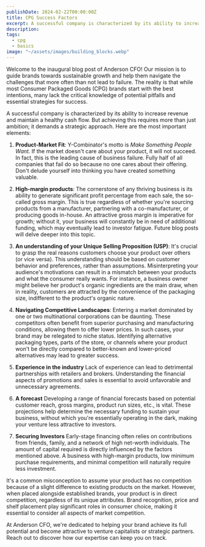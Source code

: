 ```yaml
---
publishDate: 2024-02-22T00:00:00Z
title: CPG Success Factors
excerpt: A successful company is characterized by its ability to increase revenue and maintain a healthy cash flow. But achieving this requires more than just ambition; it demands a strategic approach.
description: 
tags:
  - cpg
  - basics
image: "~/assets/images/building_blocks.webp"
---
```


Welcome to the inaugural blog post of Anderson CFO! Our mission is to guide brands towards sustainable growth and help them navigate the challenges that more often than not lead to failure. The reality is that while most Consumer Packaged Goods (CPG) brands start with the best intentions, many lack the critical knowledge of potential pitfalls and essential strategies for success.

A successful company is characterized by its ability to increase revenue and maintain a healthy cash flow. But achieving this requires more than just ambition; it demands a strategic approach.  Here are the most important elements:

1. **Product-Market Fit**: Y-Combinator's motto is _Make Something People Want._  If the market doesn't care about your product, it will not succeed.  In fact, this is the leading cause of business failure.  Fully half of all companies that fail do so because no one cares about their offering.  Don't delude yourself into thinking you have created something valuable.

2. **High-margin products**: The cornerstone of any thriving business is its ability to generate significant profit percentage from each sale, the so-called gross margin. This is true regardless of whether you're sourcing products from a manufacturer, partnering with a co-manufacturer, or producing goods in-house. An attractive gross margin is imperative for growth; without it, your business will constantly be in need of additional funding, which may eventually lead to investor fatigue. Future blog posts will delve deeper into this topic.

3. **An understanding of your Unique Selling Proposition (USP)**: It's crucial to grasp the real reasons customers choose your product over others (or vice versa). This understanding should be based on customer behavior and preferences, rather than assumptions. Misinterpreting your audience's motivations can result in a mismatch between your products and what the consumer really wants. For instance, a business owner might believe her product's organic ingredients are the main draw, when in reality, customers are attracted by the convenience of the packaging size, indifferent to the product's organic nature.

4. **Navigating Competitive Landscapes**: Entering a market dominated by one or two multinational corporations can be daunting. These competitors often benefit from superior purchasing and manufacturing conditions, allowing them to offer lower prices. In such cases, your brand may be relegated to niche status. Identifying alternative packaging types, parts of the store, or channels where your product won't be directly compared to better-known and lower-priced alternatives may lead to greater success.

5. **Experience in the industry** Lack of experience can lead to detrimental partnerships with retailers and brokers. Understanding the financial aspects of promotions and sales is essential to avoid unfavorable and unnecessary agreements.

6. **A forecast** Developing a range of financial forecasts based on potential customer reach, gross margins, product run sizes, etc., is vital. These projections help determine the necessary funding to sustain your business, without which you're essentially operating in the dark, making your venture less attractive to investors.

7. **Securing Investors** Early-stage financing often relies on contributions from friends, family, and a network of high net-worth individuals. The amount of capital required is directly influenced by the factors mentioned above. A business with high-margin products, low minimum purchase requirements, and minimal competition will naturally require less investment.

It's a common misconception to assume your product has no competition because of a slight difference to existing products on the market. However, when placed alongside established brands, your product is in direct competition, regardless of its unique attributes. Brand recognition, price and shelf placement play significant roles in consumer choice, making it essential to consider all aspects of market competition.

At Anderson CFO, we're dedicated to helping your brand achieve its full potential and become attractive to venture capitalists or strategic partners. Reach out to discover how our expertise can keep you on track.
